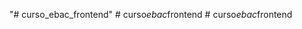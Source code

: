 "# curso_ebac_frontend" 
#   c u r s o _ e b a c _ f r o n t e n d  
 #   c u r s o _ e b a c _ f r o n t e n d  
 